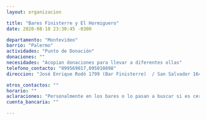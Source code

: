 ```yaml
---
layout: organizacion

title: "Bares Finisterre y El Hormiguero"
date: 2020-08-10 23:30:45 -0300

departamento: "Montevideo"
barrio: "Palermo"
actividades: "Punto de Donación"
donaciones: ""
necesidades: "Acopian donaciones para llevar a diferentes ollas"
telefono_contacto: "099569017,095010898"
direccion: "José Enrique Rodó 1799 (Bar Finisterre)  / San Salvador 1644 (Bar Hormiguero)"

otros_contactos: ""
horario: ""
aclaraciones: "Personalmente en los bares o lo pasan a buscar si es cerca (andan en bici) - Cordón y Palermo"
cuenta_bancaria: ""

---
```

